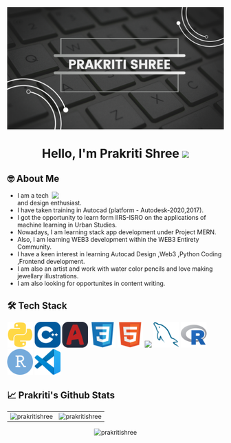 <img src="https://github.com/prakritishree/prakritishree/blob/main/Github%20profile.png" align="center" width=1800>
<h1 align="center">Hello, I'm Prakriti Shree <img src="https://raw.githubusercontent.com/MartinHeinz/MartinHeinz/master/wave.gif" width="30px"> </h1>
<h2>🤓 About Me</h2>
<img src="https://user-images.githubusercontent.com/59734313/157189039-c09b3e38-9f42-42c0-ab54-14f1574190a7.gif" align="right" width =400>

- I am a tech and design enthusiast.
- I have taken training in Autocad (platform - Autodesk-2020,2017).
- I got the opportunity to learn form IIRS-ISRO on the applications of machine learning in Urban Studies.
- Nowadays, I am learning stack app development under Project MERN.
- Also, I am learning WEB3 development within the WEB3 Entirety Community.
- I have a keen interest in learning Autocad Design ,Web3 ,Python Coding ,Frontend development. 
- I am also an artist and work with water color pencils and love making jewellary illustrations.
- I am also looking for opportunites in content writing.

<h2>🛠 Tech Stack</h2>

<img src="https://github.com/devicons/devicon/blob/master/icons/python/python-plain.svg" width=60>
<img src="https://github.com/tandpfun/skill-icons/blob/main/icons/CPP.svg" width=60>
<img src="https://github.com/tandpfun/skill-icons/blob/main/icons/AutoCAD-Dark.svg" width=60>
<img src="https://github.com/devicons/devicon/blob/master/icons/css3/css3-original.svg" width=60>
<img src="https://github.com/devicons/devicon/blob/master/icons/html5/html5-original.svg" width=60>
<img src="https://cdn-icons-png.flaticon.com/128/270/270798.png" width=60>
<img src="https://github.com/devicons/devicon/blob/master/icons/mysql/mysql-original.svg" width=60>
<img src="https://github.com/devicons/devicon/blob/master/icons/r/r-original.svg" width=60>
<img src="https://github.com/devicons/devicon/blob/master/icons/rstudio/rstudio-original.svg" width=60>
<img src="https://github.com/devicons/devicon/blob/master/icons/vscode/vscode-original.svg" width=60>
<img src="https://komarev.com/ghpvc/?username=prakritishree&style=flat-square&color=blue" alt=""/>



<h2>📈 Prakriti's Github Stats</h2>
<table>
  <tr>
    <td><img src="https://github-readme-stats.vercel.app/api?username=prakritishree&show_icons=true&hide=&count_private=true&theme=dark&locale=en" alt="prakritishree" /></td>
    <td><img src="https://github-readme-stats.vercel.app/api/top-langs?username=prakritishree&show_icons=true&theme=dark&locale=en&layout=compact" alt="prakritishree" /></td>
  </tr>
</table>
<div align="center">
<p><img align="center" src="https://github-readme-streak-stats.herokuapp.com/?user=prakritishree&theme=dark" alt="prakritishree" /></p>
  </div>
  
